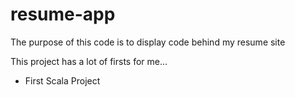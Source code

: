resume-app
==========
The purpose of this code is to display code behind my resume site

This project has a lot of firsts for me...
- First Scala Project
